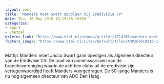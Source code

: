 ```yaml
---
layout: post
title: "Manders moet Swart opvolgen bij Eredivisie CV"
date: Thu, 16 May 2019 13:15:58 +0200
categories: 
- sport 
- voetbal 
externe_link: "https://www.vtbl.nl/nieuws/artikel/4714156/manders-moet-swart-opvolgen-bij-eredivisie-cv"
feature_image: "https://www.vtbl.nl/sites/default/files/ANP160519216-1.jpg"
---
```


Mattijs Manders moet Jacco Swart gaan opvolgen als algemeen directeur van de Eredivisie CV. De raad van commissarissen van de branchevereniging waarin de achttien clubs uit de eredivisie zijn vertegenwoordigd heeft Manders voorgedragen. De 50-jarige Manders is nu nog algemeen directeur van ADO Den Haag.
